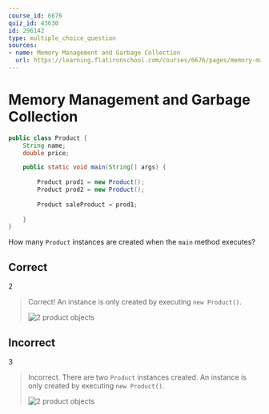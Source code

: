 ```yaml
---
course_id: 6676
quiz_id: 43630
id: 296142
type: multiple_choice_question
sources:
- name: Memory Management and Garbage Collection
  url: https://learning.flatironschool.com/courses/6676/pages/memory-management-and-garbage-collection
---
```


# Memory Management and Garbage Collection

```java
public class Product { 
    String name;
    double price;

    public static void main(String[] args) {
        
        Product prod1 = new Product();
        Product prod2 = new Product();
        
        Product saleProduct = prod1;
        
    }
}
```

How many `Product` instances are created when the `main` method executes?

## Correct
2

> Correct! An instance is only created by executing  `new Product()`.
> 
> ![2 product objects](https://curriculum-content.s3.amazonaws.com/6676/java-mod2-oop-fundamentals/quiz2_q06.png)


## Incorrect

3

> Incorrect.  There are two `Product` instances created. An instance is only created by executing  `new Product()`.
> 
> ![2 product objects](https://curriculum-content.s3.amazonaws.com/6676/java-mod2-oop-fundamentals/quiz2_q07.png)
